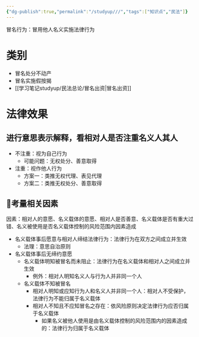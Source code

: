 ```yaml
---
{"dg-publish":true,"permalink":"/studyup///","tags":["知识点","民法"]}
---
```


冒名行为：冒用他人名义实施法律行为
# 类别
- 冒名处分不动产
- 冒名实施假按揭
- [[学习笔记studyup/民法总论/冒名出资\|冒名出资]]
# 法律效果
## 进行意思表示解释，看相对人是否注重名义人其人
- 不注重：视为自己行为
	- 可能问题：无权处分、善意取得
- 注重：视作他人行为
	- 方案一：类推无权代理、表见代理
	- 方案二：类推无权处分、善意取得
## 🐨考量相关因素
因素：相对人的意愿、名义载体的意愿、相对人是否善意、名义载体是否有重大过错、名义被使用是否名义载体控制的风险范围内因素造成
- 名义载体事后愿意与相对人缔结法律行为：法律行为在双方之间成立并生效
	- 法理：意思自治原则
- 名义载体事后无缔约意愿
	- 名义载体明知被冒名而未阻止：法律行为在名义载体和相对人之间成立并生效
		- 例外：相对人明知名义人与行为人并非同一个人
	- 名义载体不知被冒名
		- 相对人明知或应知行为人和名义人并非同一个人：相对人不受保护，法律行为不能归属于名义载体
		- 相对人不知且不应知冒名之存在：依风险原则决定法律行为应否归属于名义载体
			- 如果名义被他人使用是由名义载体控制的风险范围内的因素造成的：法律行为归属于名义载体